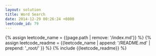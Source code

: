 ```yaml
---
layout: solution
title: Word Search
date: 2014-12-29 00:26:24 +0800
leetcode_id: 79
---
```

{% assign leetcode_name = {{page.path | remove: '/index.md'}}  %}
{% assign leetcode_readme = {{leetcode_name | append: '/README.md' | prepend: '_root/' }}  %}
{% include {{leetcode_readme}} %}
